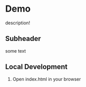 # Demo

description!

## Subheader

some text

## Local Development

1. Open index.html in your browser

